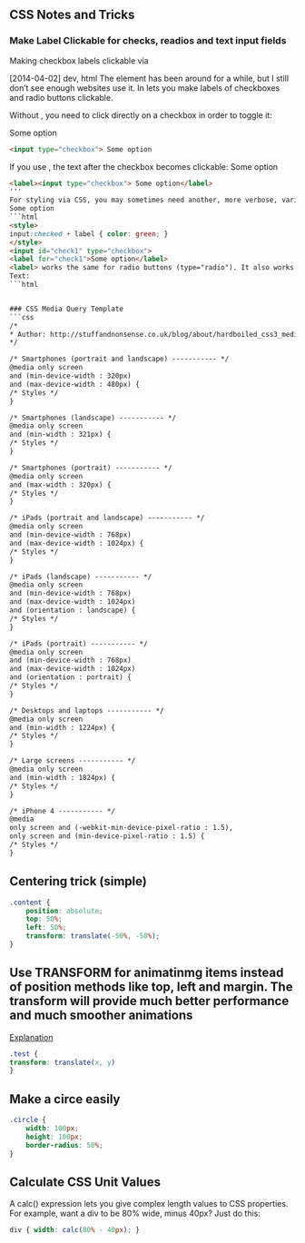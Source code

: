 ## CSS Notes and Tricks

### Make Label Clickable for checks, readios and text input fields
Making checkbox labels clickable via <label>

[2014-04-02] dev, html
The <label> element has been around for a while, but I still don’t see enough websites use it. In lets you make labels of checkboxes and radio buttons clickable.

Without <label>, you need to click directly on a checkbox in order to toggle it:

 Some option
```html
<input type="checkbox"> Some option
```

If you use <label>, the text after the checkbox becomes clickable:
 Some option
 ```html
<label><input type="checkbox"> Some option</label>
'''
For styling via CSS, you may sometimes need another, more verbose, variant of this element: You can link a label to its control by referring to the control’s ID via the label’s attribute for (thanks to Evgeny Gorbachev for mentioning this use case for this attribute).
 Some option
 ```html
<style>
input:checked + label { color: green; }
</style>
<input id="check1" type="checkbox">
<label for="check1">Some option</label>
<label> works the same for radio buttons (type="radio"). It also works for text fields where you can use the labels to focus (activate) the fields (thanks, Paul Vorbach):
Text: 
```html


### CSS Media Query Template
```css
/*
 * Author: http://stuffandnonsense.co.uk/blog/about/hardboiled_css3_media_queries/
 */

/* Smartphones (portrait and landscape) ----------- */
@media only screen 
and (min-device-width : 320px) 
and (max-device-width : 480px) {
/* Styles */
}

/* Smartphones (landscape) ----------- */
@media only screen 
and (min-width : 321px) {
/* Styles */
}

/* Smartphones (portrait) ----------- */
@media only screen 
and (max-width : 320px) {
/* Styles */
}

/* iPads (portrait and landscape) ----------- */
@media only screen 
and (min-device-width : 768px) 
and (max-device-width : 1024px) {
/* Styles */
}

/* iPads (landscape) ----------- */
@media only screen 
and (min-device-width : 768px) 
and (max-device-width : 1024px) 
and (orientation : landscape) {
/* Styles */
}

/* iPads (portrait) ----------- */
@media only screen 
and (min-device-width : 768px) 
and (max-device-width : 1024px) 
and (orientation : portrait) {
/* Styles */
}

/* Desktops and laptops ----------- */
@media only screen 
and (min-width : 1224px) {
/* Styles */
}

/* Large screens ----------- */
@media only screen 
and (min-width : 1824px) {
/* Styles */
}

/* iPhone 4 ----------- */
@media
only screen and (-webkit-min-device-pixel-ratio : 1.5),
only screen and (min-device-pixel-ratio : 1.5) {
/* Styles */
}
```
## Centering trick (simple)
```css
.content {
    position: absolute;
    top: 50%;
    left: 50%;
    transform: translate(-50%, -50%);
}
```

## Use TRANSFORM for animatinmg items instead of position methods like top, left and margin.  The transform will provide much better performance and much smoother animations
[Explanation]('https://www.paulirish.com/2012/why-moving-elements-with-translate-is-better-than-posabs-topleft/')
```css
.test {
transform: translate(x, y)
}

```

## Make a circe easily
```css
.circle {
    width: 100px;
    height: 100px;
    border-radius: 50%;
}
```

## Calculate CSS Unit Values
A calc() expression lets you give complex length values to CSS properties. For example, want a div to be 80% wide, minus 40px? Just do this:
```css
div { width: calc(80% - 40px); }
```

